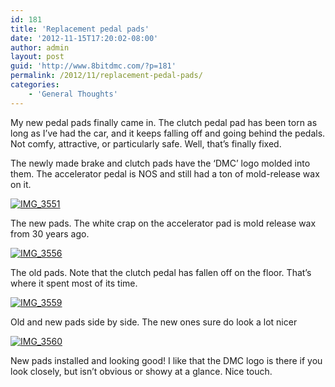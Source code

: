 ```yaml
---
id: 181
title: 'Replacement pedal pads'
date: '2012-11-15T17:20:02-08:00'
author: admin
layout: post
guid: 'http://www.8bitdmc.com/?p=181'
permalink: /2012/11/replacement-pedal-pads/
categories:
    - 'General Thoughts'
---
```


My new pedal pads finally came in. The clutch pedal pad has been torn as long as I’ve had the car, and it keeps falling off and going behind the pedals. Not comfy, attractive, or particularly safe. Well, that’s finally fixed.

The newly made brake and clutch pads have the ‘DMC’ logo molded into them. The accelerator pedal is NOS and still had a ton of mold-release wax on it.

[![](../../../assets/images2012/11/IMG_3551-300x225.jpg "IMG_3551")](../../../assets/images2012/11/IMG_3551.jpg)

The new pads. The white crap on the accelerator pad is mold release wax from 30 years ago.

[![](../../../assets/images2012/11/IMG_3556-300x225.jpg "IMG_3556")](../../../assets/images2012/11/IMG_3556.jpg)

The old pads. Note that the clutch pedal has fallen off on the floor. That’s where it spent most of its time.

[![](../../../assets/images2012/11/IMG_3559-300x225.jpg "IMG_3559")](../../../assets/images2012/11/IMG_3559.jpg)

Old and new pads side by side. The new ones sure do look a lot nicer

[![](../../../assets/images2012/11/IMG_3560-300x225.jpg "IMG_3560")](../../../assets/images2012/11/IMG_3560.jpg)

New pads installed and looking good! I like that the DMC logo is there if you look closely, but isn’t obvious or showy at a glance. Nice touch.